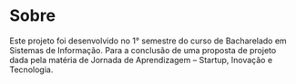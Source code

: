 # Sobre

Este projeto foi desenvolvido no 1° semestre do curso de Bacharelado em Sistemas de Informação. Para a conclusão de uma proposta de projeto dada pela matéria de Jornada de Aprendizagem – Startup, Inovação e Tecnologia. 


